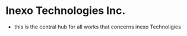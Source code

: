 # Inexo Technologies Inc.
- this is the central hub for all works that concerns inexo Technoligies   